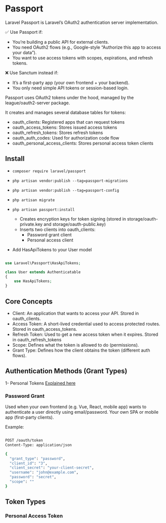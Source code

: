 # Passport

Laravel Passport is Laravel’s OAuth2 authentication server implementation.


✅ Use Passport if:
- You’re building a public API for external clients.
- You need OAuth2 flows (e.g., Google-style “Authorize this app to access your data”).
- You want to use access tokens with scopes, expirations, and refresh tokens.


❌ Use Sanctum instead if:
- It’s a first-party app (your own frontend + your backend).
- You only need simple API tokens or session-based login.


Passport uses OAuth2 tokens under the hood, managed by the league/oauth2-server package.

It creates and manages several database tables for tokens:


- oauth_clients: Registered apps that can request tokens
- oauth_access_tokens: Stores issued access tokens
- oauth_refresh_tokens: Stores refresh tokens
- oauth_auth_codes: Used for authorization code flow
- oauth_personal_access_clients: Stores personal access token clients


## Install

- `composer require laravel/passport`
- `php artisan vendor:publish --tag=passport-migrations`
- `php artisan vendor:publish --tag=passport-config`
- `php artisan migrate`
- `php artisan passport:install`
    - Creates encryption keys for token signing (stored in storage/oauth-private.key and storage/oauth-public.key)
    - Inserts two clients into oauth_clients:
        - Password grant client
        - Personal access client

- Add HasApiTokens to your User model
```php

use Laravel\Passport\HasApiTokens;

class User extends Authenticatable
{
    use HasApiTokens;
}

```



## Core Concepts

- Client: An application that wants to access your API. Stored in oauth_clients.
- Access Token: A short-lived credential used to access protected routes. Stored in oauth_access_tokens.
- Refresh Token: Used to get a new access token when it expires. Stored in oauth_refresh_tokens
- Scope: Defines what the token is allowed to do (permissions).
- Grant Type: Defines how the client obtains the token (different auth flows).




## Authentication Methods (Grant Types)

1- Personal Tokens [Explained here](./passport/personal_token.md)








### Password Grant

Used when your own frontend (e.g. Vue, React, mobile app) wants to authenticate a user directly using email/password. Your own SPA or mobile app (first-party clients).


Example:

```bash

POST /oauth/token
Content-Type: application/json

{
  "grant_type": "password",
  "client_id": "3",
  "client_secret": "your-client-secret",
  "username": "john@example.com",
  "password": "secret",
  "scope": ""
}


```








## Token Types

### Personal Access Token